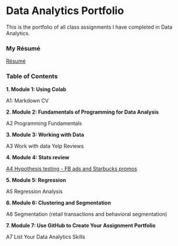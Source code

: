 # **Data Analytics Portfolio**

This is the portfolio of all class assignments I have completed in Data Analytics.

### My Résumé
[Résumé](https://colab.research.google.com/drive/1_eR5Y4123Pfous0-2uMVw-lxKtWXyYRi?usp=sharing)
### Table of Contents
**1. Module 1: Using Colab**

A1: Markdown CV

**2. Module 2: Fundamentals of Programming for Data Analysis**

A2 Programming Fundamentals

**3. Module 3: Working with Data**

A3 Work with data Yelp Reviews

**4. Module 4: Stats review**

[A4 Hypothesis testing - FB ads and Starbucks promos](https://colab.research.google.com/drive/1r192mZrhzYbL9rXvnE07mmFPFVptrzhf?usp=sharing)

**5. Module 5: Regression**

A5 Regression Analysis

**6. Module 6: Clustering and Segmentation**

A6 Segmentation (retail transactions and behavioral segmentation)

**7. Module 7: Use GitHub to Create Your Assignment Portfolio**

A7 List Your Data Analytics Skills
